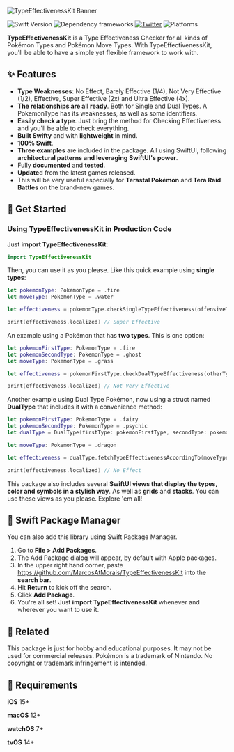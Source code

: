 ![TypeEffectivenessKit Banner](https://www.marcostmorais.com/type-effectiveness-kit.png)

![Swift Version](https://img.shields.io/badge/Swift-5.5-F16D39.svg?style=flat) ![Dependency frameworks](https://img.shields.io/badge/Supports-_Swift_Package_Manager-F16D39.svg?style=flat) [![Twitter](https://img.shields.io/badge/twitter-@marcostmorais-blue.svg?style=flat)](https://twitter.com/marcostmorais) ![Platforms](https://img.shields.io/badge/platforms-iOS%20%7C%20macOS%20%7C%20watchOS%20%7C%20tvOS%20%7C%20iPadOS-blue)

**TypeEffectivenessKit** is a Type Effectiveness Checker for all kinds of Pokémon Types and Pokémon Move Types. With TypeEffectivenessKit, you'll be able to have a simple yet flexible framework to work with.

## ✨ Features

- **Type Weaknesses**: No Effect, Barely Effective (1/4), Not Very Effective (1/2), Effective, Super Effective (2x) and Ultra Effective (4x).
- **The relationships are all ready**. Both for Single and Dual Types. A PokemonType has its weaknesses, as well as some identifiers.
- **Easily check a type**. Just bring the method for Checking Effectiveness and you'll be able to check everything.
- **Built Swifty** and with **lightweight** in mind.
- **100% Swift**.
- **Three examples** are included in the package. All using SwiftUI, following **architectural patterns and leveraging SwiftUI's power**.
- Fully **documented** and **tested**.
- **Update**d from the latest games released.
- This will be very useful especially for **Terastal Pokémon** and **Tera Raid Battles** on the brand-new games.

## 🚀 Get Started

### Using TypeEffectivenessKit in Production Code
Just **import TypeEffectivenessKit**:

```swift
import TypeEffectivenessKit
```

Then, you can use it as you please. Like this quick example using **single types**:

```swift
let pokemonType: PokemonType = .fire
let moveType: PokemonType = .water

let effectiveness = pokemonType.checkSingleTypeEffectiveness(offensiveType: moveType)

print(effectiveness.localized) // Super Effective
```

An example using a Pokémon that has **two types**. This is one option:
```swift
let pokemonFirstType: PokemonType = .fire
let pokemonSecondType: PokemonType = .ghost
let moveType: PokemonType = .grass

let effectiveness = pokemonFirstType.checkDualTypeEffectiveness(otherType: pokemonSecondType, offensiveType: moveType)

print(effectiveness.localized) // Not Very Effective
```

Another example using Dual Type Pokémon, now using a struct named **DualType** that includes it with a convenience method:


```swift
let pokemonFirstType: PokemonType = .fairy
let pokemonSecondType: PokemonType = .psychic
let dualType = DualType(firstType: pokemonFirstType, secondType: pokemonSecondType)

let moveType: PokemonType = .dragon

let effectiveness = dualType.fetchTypeEffectivenessAccordingTo(moveType)

print(effectiveness.localized) // No Effect
```

This package also includes several **SwiftUI views that display the types, color and symbols in a stylish way**. As well as **grids** and **stacks**. You can use these views as you please. Explore 'em all!

## 🔨 Swift Package Manager

You can also add this library using Swift Package Manager.

1. Go to **File > Add Packages**.
2. The Add Package dialog will appear, by default with Apple packages.
3. In the upper right hand corner, paste https://github.com/MarcosAtMorais/TypeEffectivenessKit into the **search bar**.
4. Hit **Return** to kick off the search.
5. Click **Add Package**.
6. You're all set! Just **import TypeEffectivenessKit** whenever and wherever you want to use it.

## 💭 Related

This package is just for hobby and educational purposes. It may not be used for commercial releases. Pokémon is a trademark of Nintendo. No copyright or trademark infringement is intended.

## 🌟 Requirements

**iOS** 15+

**macOS** 12+

**watchOS** 7+

**tvOS** 14+
